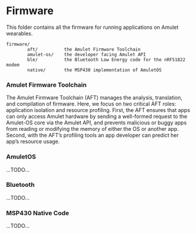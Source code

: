 Firmware
====
This folder contains all the firmware for running applications on Amulet wearables.
```
firmware/
		aft/          the Amulet Firmware Toolchain
		amulet-os/    the developer facing Amulet API
		ble/          the Bluetooth Low Energy code for the nRF51822 modem
		native/       the MSP430 implementation of AmuletOS
```


### Amulet Firmware Toolchain
The Amulet Firmware Toolchain (AFT) manages the analysis, translation, and compilation of firmware. 
Here, we focus on two critical AFT roles: application isolation and resource profiling. 
First, the AFT ensures that apps can only access Amulet hardware by sending a well-formed request to the Amulet-OS core via the Amulet API, and prevents malicious or buggy apps from reading or modifying the memory of either the OS or another app. 
Second, with the AFT’s profiling tools an app developer can predict her app’s resource usage.

### AmuletOS
...TODO...

### Bluetooth
...TODO...

### MSP430 Native Code
...TODO...
